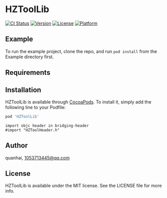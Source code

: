 # HZToolLib

[![CI Status](https://img.shields.io/travis/quanhai/HZToolLib.svg?style=flat)](https://travis-ci.org/quanhai/HZToolLib)
[![Version](https://img.shields.io/cocoapods/v/HZToolLib.svg?style=flat)](https://cocoapods.org/pods/HZToolLib)
[![License](https://img.shields.io/cocoapods/l/HZToolLib.svg?style=flat)](https://cocoapods.org/pods/HZToolLib)
[![Platform](https://img.shields.io/cocoapods/p/HZToolLib.svg?style=flat)](https://cocoapods.org/pods/HZToolLib)

## Example

To run the example project, clone the repo, and run `pod install` from the Example directory first.

## Requirements

## Installation

HZToolLib is available through [CocoaPods](https://cocoapods.org). To install
it, simply add the following line to your Podfile:

```ruby
pod 'HZToolLib'
```

```
import objc header in bridging-header
#import "HZToolHeader.h"
```

## Author

quanhai, 1053713445@qq.com

## License

HZToolLib is available under the MIT license. See the LICENSE file for more info.
